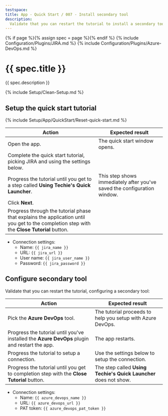 ```yaml
---
testspace:
title: App - Quick Start / 007 - Install secondary tool
description:
  Validate that you can restart the tutorial to install a secondary tool.
---
```


{% if page %}{% assign spec = page %}{% endif %}
{% include Configuration/Plugins/JIRA.md %}
{% include Configuration/Plugins/Azure-DevOps.md %}

# {{ spec.title }}

{{ spec.description }}

{% include Setup/Clean-Setup.md %}

## Setup the quick start tutorial

{% include Setup/App/QuickStart/Reset-quick-start.md %}

| Action                                                                                                                                     | Expected result                                                          |
| ------------------------------------------------------------------------------------------------------------------------------------------ | ------------------------------------------------------------------------ |
| Open the app.                                                                                                                              | The quick start window opens.                                            |
| Complete the quick start tutorial, picking JIRA and using the settings below.                                                              |                                                                          |
| Progress the tutorial until you get to a step called **Using Techie's Quick Launcher**.                                                    | This step shows immediately after you've saved the configuration window. |
| Click **Next**.                                                                                                                            |                                                                          |
| Progress through the tutorial phase that explains the application until you get to the completion step with the **Close Tutorial** button. |                                                                          |

- Connection settings:
  - Name: `{{ jira_name }}`
  - URL: `{{ jira_url }}`
  - User name: `{{ jira_user_name }}`
  - Password: `{{ jira_password }}`

## Configure secondary tool

Validate that you can restart the tutorial, configuring a secondary tool:

| Action                                                                                        | Expected result                                                  |
| --------------------------------------------------------------------------------------------- | ---------------------------------------------------------------- |
| Pick the **Azure DevOps** tool.                                                               | The tutorial proceeds to help you setup with Azure DevOps.       |
| Progress the tutorial until you've installed the **Azure DevOps** plugin and restart the app. | The app restarts.                                                |
| Progress the tutorial to setup a connection.                                                  | Use the settings below to setup the connection.                  |
| Progress the tutorial until you get to completion step with the **Close Tutorial** button.    | The step called **Using Techie's Quick Launcher** does not show. |

- Connection settings:
  - Name: `{{ azure_devops_name }}`
  - URL: `{{ azure_devops_url }}`
  - PAT token: `{{ azure_devops_pat_token }}`
